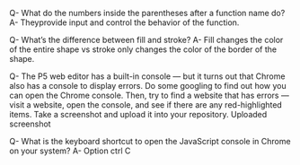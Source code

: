 Q- What do the numbers inside the parentheses after a function name do?
A- Theyprovide input and control the behavior of the function. 

Q- What’s the difference between fill and stroke?
A- Fill changes the color of the entire shape vs stroke only changes the color of the border of the shape.

Q- The P5 web editor has a built-in console — but it turns out that Chrome also has a console to display errors. Do some googling to find out how you can open the Chrome console. Then, try to find a website that has errors — visit a website, open the console, and see if there are any red-highlighted items. Take a screenshot and upload it into your repository.
Uploaded screenshot

Q- What is the keyboard shortcut to open the JavaScript console in Chrome on your system?
A- Option ctrl C
